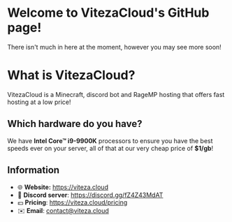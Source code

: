 # Welcome to VitezaCloud's GitHub page!

There isn't much in here at the moment, however you may see more soon!

# What is VitezaCloud?

VitezaCloud is a Minecraft, discord bot and RageMP hosting that offers fast hosting at a low price!

## Which hardware do you have?

We have __Intel Core™ i9-9900K__ processors to ensure you have the best speeds ever on your server, all of that at our very cheap price of __$1/gb__!

## Information

 - 🌐 **Website:** https://viteza.cloud
 - 💬 **Discord server**: https://discord.gg/fZ4Z43MdAT
 - 💵 **Pricing**: https://viteza.cloud/pricing
 - ✉️ **Email**: contact@viteza.cloud
